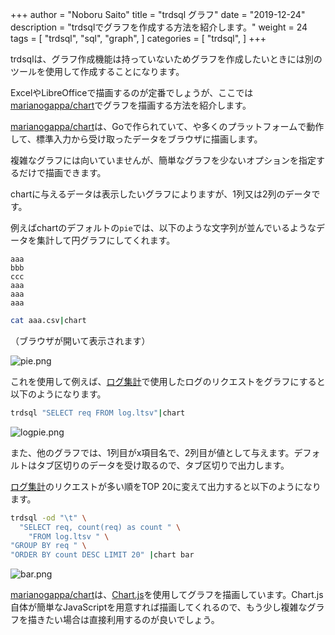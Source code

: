 +++
author = "Noboru Saito"
title = "trdsql グラフ"
date = "2019-12-24"
description = "trdsqlでグラフを作成する方法を紹介します。"
weight = 24
tags = [
    "trdsql",
    "sql",
    "graph",
]
categories = [
    "trdsql",
]
+++

trdsqlは、グラフ作成機能は持っていないためグラフを作成したいときには別のツールを使用して作成することになります。

ExcelやLibreOfficeで描画するのが定番でしょうが、ここでは[marianogappa/chart](https://github.com/marianogappa/chart)でグラフを描画する方法を紹介します。

[marianogappa/chart](https://github.com/marianogappa/chart)は、Goで作られていて、や多くのプラットフォームで動作して、標準入力から受け取ったデータをブラウザに描画します。

複雑なグラフには向いていませんが、簡単なグラフを少ないオプションを指定するだけで描画できます。

chartに与えるデータは表示したいグラフによりますが、1列又は2列のデータです。

例えばchartのデフォルトの`pie`では、以下のような文字列が並んでいるようなデータを集計して円グラフにしてくれます。

```CSV
aaa
bbb
ccc
aaa
aaa
aaa
```

```sh
cat aaa.csv|chart
```

（ブラウザが開いて表示されます）

![pie.png](../pie.png)

これを使用して例えば、[ログ集計](../08_log)で使用したログのリクエストをグラフにすると以下のようになります。

```sh
trdsql "SELECT req FROM log.ltsv"|chart
```

![logpie.png](../logpie.png)

また、他のグラフでは、1列目がx項目名で、2列目が値として与えます。デフォルトはタブ区切りのデータを受け取るので、タブ区切りで出力します。

[ログ集計](../08_log)のリクエストが多い順をTOP 20に変えて出力すると以下のようになります。

```sh
trdsql -od "\t" \
  "SELECT req, count(req) as count " \
    "FROM log.ltsv " \
"GROUP BY req " \
"ORDER BY count DESC LIMIT 20" |chart bar
```

![bar.png](../bar.png)

[marianogappa/chart](https://github.com/marianogappa/chart "github.com/marianogappa/chart")は、[Chart.js](https://www.chartjs.org/ "www.chartjs.org")を使用してグラフを描画しています。Chart.js自体が簡単なJavaScriptを用意すれば描画してくれるので、もう少し複雑なグラフを描きたい場合は直接利用するのが良いでしょう。

